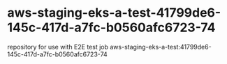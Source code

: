 # aws-staging-eks-a-test-41799de6-145c-417d-a7fc-b0560afc6723-74
repository for use with E2E test job aws-staging-eks-a-test:41799de6-145c-417d-a7fc-b0560afc6723-74
